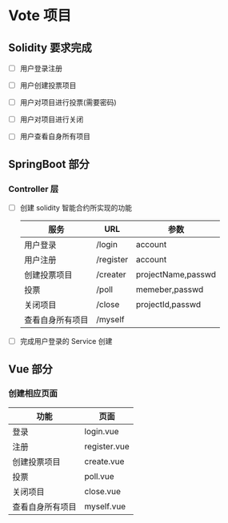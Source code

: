 # Vote 项目

## Solidity 要求完成

* [ ] 用户登录注册
* [ ] 用户创建投票项目
* [ ] 用户对项目进行投票(需要密码)
* [ ] 用户对项目进行关闭
* [ ] 用户查看自身所有项目




## SpringBoot 部分

### Controller 层

* [ ] 创建 solidity 智能合约所实现的功能

  | 服务             | URL       | 参数               |
  | ---------------- | --------- | ------------------ |
  | 用户登录         | /login    | account            |
  | 用户注册         | /register | account            |
  | 创建投票项目     | /creater  | projectName,passwd |
  | 投票             | /poll     | memeber,passwd     |
  | 关闭项目         | /close    | projectId,passwd   |
  | 查看自身所有项目 | /myself   |                    |

* [ ] 完成用户登录的 Service 创建



## Vue 部分

### 创建相应页面

| 功能             | 页面         |
| ---------------- | ------------ |
| 登录             | login.vue    |
| 注册             | register.vue |
| 创建投票项目     | create.vue   |
| 投票             | poll.vue     |
| 关闭项目         | close.vue    |
| 查看自身所有项目 | myself.vue   |

